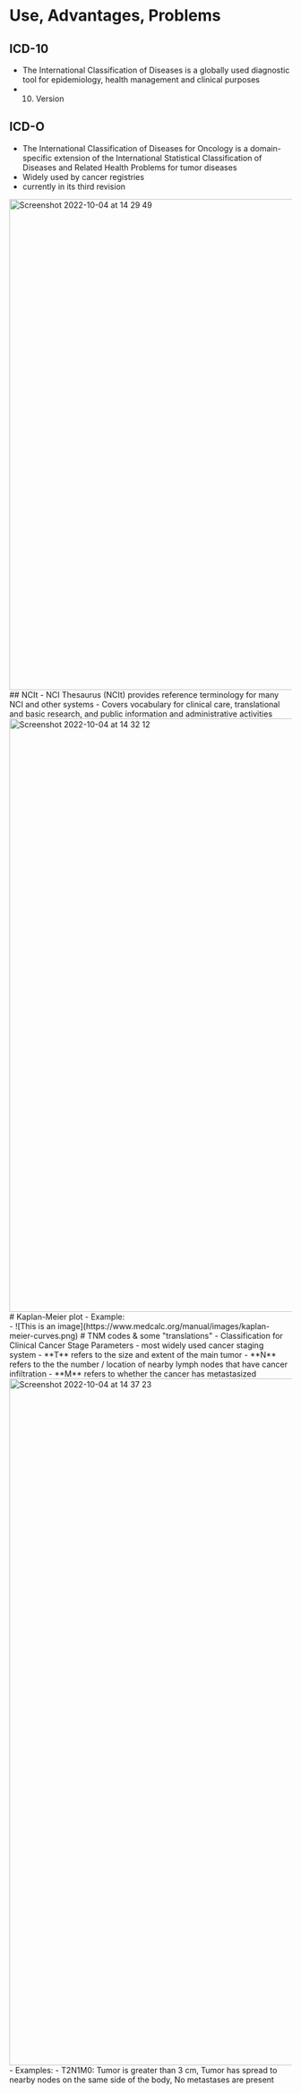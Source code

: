 # Use, Advantages, Problems
## ICD-10
- The International Classification of Diseases is a globally used diagnostic tool for epidemiology, health management and clinical purposes
- 10. Version
## ICD-O
- The International Classification of Diseases for Oncology is a domain-specific extension of the International Statistical Classification of Diseases and Related Health Problems for tumor diseases
- Widely used by cancer registries
- currently in its third revision <br>
<img width="877" alt="Screenshot 2022-10-04 at 14 29 49" src="https://user-images.githubusercontent.com/113997444/193819862-b34f6e23-6a48-46e3-9ff7-a9100ef850e8.png">
## NCIt
- NCI Thesaurus (NCIt) provides reference terminology for many NCI and other systems
- Covers vocabulary for clinical care, translational and basic research, and public information and administrative activities <br>
<img width="1060" alt="Screenshot 2022-10-04 at 14 32 12" src="https://user-images.githubusercontent.com/113997444/193820209-a1fbf049-4456-4ac3-b639-1fe2a9b4a86e.png">
# Kaplan-Meier plot
- Example: <br>
- ![This is an image](https://www.medcalc.org/manual/images/kaplan-meier-curves.png)
# TNM codes &  some "translations"
- Classification for Clinical Cancer Stage Parameters
- most widely used cancer staging system
- **T** refers to the size and extent of the main tumor
- **N** refers to the the number / location of nearby lymph nodes that have cancer infiltration
- **M** refers to whether the cancer has metastasized <br>
<img width="1227" alt="Screenshot 2022-10-04 at 14 37 23" src="https://user-images.githubusercontent.com/113997444/193821105-55d11da9-7b01-4bde-bbd5-472a93d5c939.png">
- Examples:
  - T2N1M0: Tumor is greater than 3 cm, Tumor has spread to nearby nodes on the same side of the body, No metastases are present
